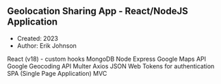 ## Geolocation Sharing App - React/NodeJS Application

* Created: 2023
* Author: Erik Johnson

React (v18) - custom hooks
MongoDB
Node
Express
Google Maps API
Google Geocoding API
Multer
Axios
JSON Web Tokens for authentication
SPA (Single Page Application)
MVC